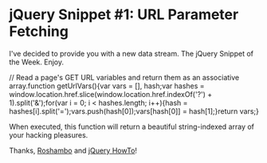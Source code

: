 # jQuery Snippet #1: URL Parameter Fetching

  I've decided to provide you with a new data stream. The jQuery Snippet of the Week. Enjoy.

  // Read a page's GET URL variables and return them as an associative array.function getUrlVars(){var vars \= \[], hash;var hashes \= window.location.href.slice(window.location.href.indexOf('?') \+ 1\).split('\&');for(var i \= 0; i \< hashes.length; i\+\+){hash \= hashes\[i].split('\=');vars.push(hash\[0]);vars\[hash\[0]] \= hash\[1];}return vars;}

 When executed, this function will return a beautiful string\-indexed array of your hacking pleasures.

 Thanks, [Roshambo](http://snipplr.com/users/Roshambo/) and [jQuery HowTo](http://jquery-howto.blogspot.com/)!

  